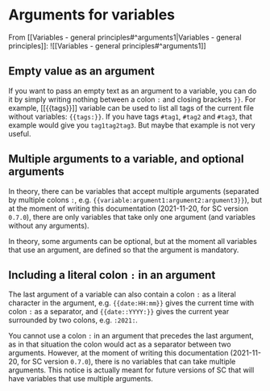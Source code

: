 # Arguments for variables
From [[Variables - general principles#^arguments1|Variables - general principles]]:
![[Variables - general principles#^arguments1]]

## Empty value as an argument
If you want to pass an empty text as an argument to a variable, you can do it by simply writing nothing between a colon `:` and closing brackets `}}`. For example, [[{{tags}}]] variable can be used to list all tags of the current file without variables: `{{tags:}}`. If you have tags `#tag1`, `#tag2` and `#tag3`, that example would give you `tag1tag2tag3`. But maybe that example is not very useful.

## Multiple arguments to a variable, and optional arguments
In theory, there can be variables that accept multiple arguments (separated by multiple colons `:`, e.g. `{{variable:argument1:argument2:argument3}}`), but at the moment of writing this documentation (2021-11-20, for SC version `0.7.0`), there are only variables that take only one argument (and variables without any arguments).

In theory, some arguments can be optional, but at the moment all variables that use an argument, are defined so that the argument is mandatory.

## Including a literal colon `:` in an argument
The last argument of a variable can also contain a colon `:` as a literal character in the argument, e.g. `{{date:HH:mm}}` gives the current time with colon `:` as a separator, and `{{date::YYYY:}}` gives the current year surrounded by two colons, e.g. `:2021:`.

You cannot use a colon `:` in an argument that precedes the last argument, as in that situation the colon would act as a separator between two arguments. However, at the moment of writing this documentation (2021-11-20, for SC version `0.7.0`), there is no variables that can take multiple arguments. This notice is actually meant for future versions of SC that will have variables that use multiple arguments.
